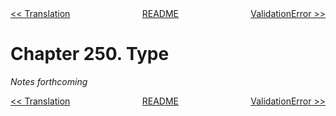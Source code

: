 <div>
<div style='float: left'><a href='ch249-translation.md'>&lt;&lt; Translation</a></div>
<div style='float: right'><a href='ch251-validationerror.md'>ValidationError &gt;&gt;</a></div>
<div style='float: inline-auto;text-align:center'><a href='README.md'>README</a></div>
<div style="clear: both"></div>
</div>

# Chapter 250. Type

*Notes forthcoming*

<div>
<div style='float: left'><a href='ch249-translation.md'>&lt;&lt; Translation</a></div>
<div style='float: right'><a href='ch251-validationerror.md'>ValidationError &gt;&gt;</a></div>
<div style='float: inline-auto;text-align:center'><a href='README.md'>README</a></div>
<div style="clear: both"></div>
</div>